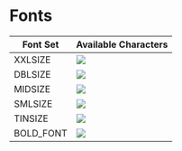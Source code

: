 # Fonts

|Font Set|Available Characters|
|---|---|
|XXLSIZE |![](https://github.com/opentx/opentx/blob/next/radio/src/fonts/std/font_22x38_num.png)|
|DBLSIZE |![](https://github.com/opentx/opentx/blob/next/radio/src/fonts/std/font_10x14.png)|
|MIDSIZE |![](https://github.com/opentx/opentx/blob/next/radio/src/fonts/std/font_08x10.png)|
|SMLSIZE |![](https://github.com/opentx/opentx/blob/next/radio/src/fonts/std/font_04x06.png)|
|TINSIZE |![](https://github.com/opentx/opentx/blob/next/radio/src/fonts/std/font_03x05.png)|
|BOLD_FONT |![](https://github.com/opentx/opentx/blob/next/radio/src/fonts/std/font_05x07_B_compressed.png)|
